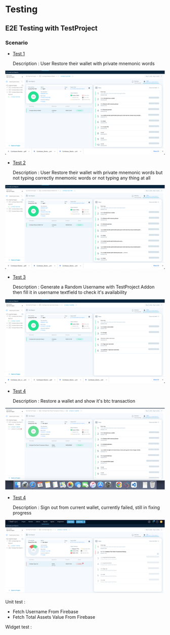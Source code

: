 # Testing

## E2E Testing with TestProject

### Scenario

- [Test 1](/test/E2E/recovery_with_phrase)

    Description : User Restore their wallet with private mnemonic words

![Test 1](/test/E2E/recovery_with_phrase/Screen%20Shot%202022-05-14%20at%2022.54.58.png)

- [Test 2](/test/E2E/recovery_with_mnemonics_words_Fail/) 

    Description : User Restore their wallet with private mnemonic words but not typing correctly mnemonic words or not typing any thing at all

![Test 2](/test/E2E/recovery_with_mnemonics_words_Fail/Screen%20Shot%202022-05-14%20at%2022.54.20.png)

- [Test 3](/test/E2E/get_random_username_status/) 

    Description : Generate a Random Username with TestProject Addon then fill it in username textfield to check it's availability

![Test 3](/test/E2E/get_random_username_status/Screen%20Shot%202022-05-14%20at%2023.52.21.png)

- [Test 4](/test/E2E/show_transacsion_history_btc/) 

    Description : Restore a wallet and show it's btc transaction

![Test 4](/test/E2E/show_transacsion_history_btc/Screen%20Shot%202022-05-16%20at%2011.42.53%20PM.png)

- [Test 4](/test/E2E/sign_out/) 

    Description : Sign out from current wallet, currently failed, still in fixing progress

![Test 4](/test/E2E/sign_out/Screen%20Shot%202022-05-17%20at%2012.02.28%20AM.png)




Unit test :

- Fetch Username From Firebase
- Fetch Total Assets Value From Firebase

Widget test :
